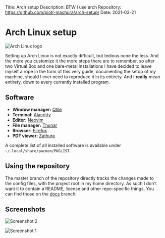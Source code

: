 Title:        Arch setup
Description:  BTW I use arch
Repository:   https://github.com/piotr-machura/arch-setup/
Date:         2021-02-21

# Arch Linux setup
![Arch Linux logo](/res/img/arch.png)

Setting up Arch Linux is not exactly difficult, but tedious none the less. And the more you customize it the more steps
there are to remember, so after two Virtual Box and one bare-metal installations I have decided to leave myself a rope
in the form of this very guide, documenting the setup of my machine, should I ever need to reproduce it in its entirety.
And i **really** mean entirety, down to every currently installed program.

## Software
- **Window manager:** [Qtile](http://www.qtile.org/)
- **Terminal:** [Alacritty](https://github.com/alacritty/alacritty)
- **Editor:** [Neovim](https://neovim.io/)
- **File manager:** [Thunar](https://docs.xfce.org/xfce/thunar/start)
- **Browser:** [Firefox](https://www.mozilla.org/en-US/firefox/new/)
- **PDF viewer:** [Zathura](https://pwmt.org/projects/zathura/)

A complete list of all installed software is available under `~/.local/share/pacman/PKGLIST`.

## Using the repository 
The master branch of the repository directly tracks the changes made to the config files, with the project root in my
home directory. As such I don't want it to contain a README, license and other repo-specific things. You can find those
on the [docs](https://github.com/piotr-machura/arch-setup/tree/docs) branch.

## Screenshots

![Screenshot 2](/res/img/ss_1.png)

![Screenshot 1](/res/img/ss_2.png)

